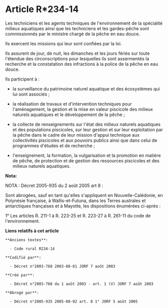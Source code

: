 # Article R*234-14

Les techniciens et les agents techniques de l'environnement de la spécialité milieux aquatiques ainsi que les techniciens et
les gardes-pêche sont commissionnés par le ministre chargé de la pêche en eau douce.

Ils exercent les missions qui leur sont confiées par la loi.

Ils assurent de jour, de nuit, les dimanches et les jours fériés sur toute l'étendue des circonscriptions pour lesquelles ils
sont assermentés la recherche et la constatation des infractions à la police de la pêche en eau douce.

Ils participent à :

- la surveillance du patrimoine naturel aquatique et des écosystèmes qui lui sont associés ;

- la réalisation de travaux et d'intervention techniques pour l'aménagement, la gestion et la mise en valeur piscicole des
milieux naturels aquatiques et le développement de la pêche ;

- la collecte de renseignements sur l'état des milieux naturels aquatiques et des populations piscicoles, sur leur gestion et
sur leur exploitation par la pêche dans le cadre de leur mission d'appui technique aux collectivités piscicoles et aux
pouvoirs publics ainsi que dans celui de programmes d'études et de recherche ;

- l'enseignement, la formation, la vulgarisation et la promotion en matière de pêche, de protection et de gestion des
ressources piscicoles et des milieux naturels aquatiques.

**Nota:**

NOTA : Décret 2005-935 du 2 août 2005 art 8 :

Sont abrogées, sauf en tant qu'elles s'appliquent en Nouvelle-Calédonie, en Polynésie française, à Wallis-et-Futuna, dans les
Terres australes et antarctiques françaises et à Mayotte, les dispositions énumérées ci-après :

1° Les articles R. 211-1 à R. 223-25 et R. 223-27 à R. 261-11 du code de l'environnement.

**Liens relatifs à cet article**

	**Anciens textes**:

	  - Code rural R234-14

	**Codifié par**:

	  - Décret n°2003-768 2003-08-01 JORF 7 août 2003

	**Créé par**:

	  - Décret n°2003-768 du 1 août 2003 - art. 1 (V) JORF 7 août 2003

	**Abrogé par**:

	  - Décret n°2005-935 2005-08-02 art. 8 1° JORF 5 août 2005
